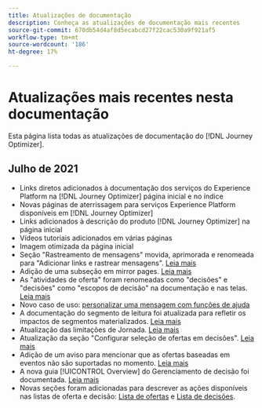 ```yaml
---
title: Atualizações de documentação
description: Conheça as atualizações de documentação mais recentes
source-git-commit: 670db54d4af8d5ecabcd27f22cac530a9f921af5
workflow-type: tm+mt
source-wordcount: '186'
ht-degree: 17%

---
```



# Atualizações mais recentes nesta documentação

Esta página lista todas as atualizações de documentação do [!DNL Journey Optimizer].

## Julho de 2021

* Links diretos adicionados à documentação dos serviços do Experience Platform na [!DNL Journey Optimizer] página inicial e no índice
* Novas páginas de aterrissagem para serviços Experience Platform disponíveis em [!DNL Journey Optimizer]
* Links adicionados à descrição do produto [!DNL Journey Optimizer] na página inicial
* Vídeos tutoriais adicionados em várias páginas
* Imagem otimizada da página inicial
* Seção &quot;Rastreamento de mensagens&quot; movida, aprimorada e renomeada para &quot;Adicionar links e rastrear mensagens&quot;. [Leia mais](message-tracking.md)
* Adição de uma subseção em mirror pages. [Leia mais](message-tracking.md#mirror-page)
* As &quot;atividades de oferta&quot; foram renomeadas como &quot;decisões&quot; e &quot;decisões&quot; como &quot;escopos de decisão&quot; na documentação e nas telas. [Leia mais](offers/get-started/starting-offer-decisioning.md)
* Novo caso de uso: [personalizar uma mensagem com funções de ajuda](personalization/personalization-use-case-helper-functions.md)
* A documentação do segmento de leitura foi atualizada para refletir os impactos de segmentos materializados. [Leia mais](building-journeys/read-segment.md)
* Atualização das limitações de Jornada. [Leia mais](building-journeys/limitations.md)
* Atualização da seção &quot;Configurar seleção de ofertas em decisões&quot;. [Leia mais](offers/offer-activities/configure-offer-selection.md)
* Adição de um aviso para mencionar que as ofertas baseadas em eventos não são suportadas no momento. [Leia mais](offers/offer-library/creating-personalized-offers.md#eligibility)
* A nova guia [!UICONTROL Overview] do Gerenciamento de decisão foi documentada. [Leia mais](offers/get-started/user-interface.md#overview)
* Novas seções foram adicionadas para descrever as ações disponíveis nas listas de oferta e decisão: [Lista de ofertas](offers/offer-library/creating-personalized-offers.md#offer-list) e [Lista de decisões](offers/offer-activities/create-offer-activities.md#decision-list).
